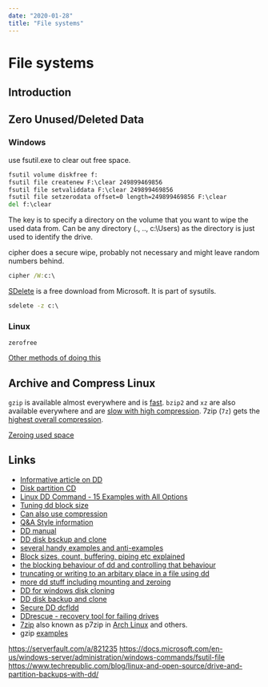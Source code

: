 ```yaml
---
date: "2020-01-28"
title: "File systems"
---
```

<!-- 2020-01-27-Simplest-possible-Linux-boot -->

<!-- markdownlint-disable MD025 -->
# File systems
<!-- markdownlint-enable MD025 -->

## Introduction

## Zero Unused/Deleted Data

### Windows

use fsutil.exe to clear out free space.

```cmd
fsutil volume diskfree f:
fsutil file createnew F:\clear 249899469856
fsutil file setvaliddata F:\clear 249899469856
fsutil file setzerodata offset=0 length=249899469856 F:\clear
del f:\clear
```

The key is to specify a directory on the volume that you want to wipe the used data from.  Can be any directory (., .., c:\Users) as the directory is just used to identify the drive.

cipher does a secure wipe, probably not necessary and might leave random numbers behind.

```cmd
cipher /W:c:\
```

[SDelete](https://docs.microsoft.com/en-us/sysinternals/downloads/sdelete) is a free download from Microsoft.  It is part of sysutils.

```cmd
sdelete -z c:\
```

### Linux

`zerofree`

[Other methods of doing this](https://unix.stackexchange.com/a/251804)

## Archive and Compress Linux

`gzip` is available almost everywhere and is [fast](https://tukaani.org/lzma/benchmarks.html). `bzip2` and `xz` are also available everywhere and are [slow with high compression](https://www.rootusers.com/gzip-vs-bzip2-vs-xz-performance-comparison/). 7zip (`7z`) gets the [highest overall compression](https://superuser.com/a/205984).

[Zeroing used space](https://www.techrepublic.com/blog/linux-and-open-source/drive-and-partition-backups-with-dd/)

## Links

* [Informative article on DD](https://www.linuxjournal.com/article/1320)
* [Disk partition CD](https://www.geeksforgeeks.org/dd-command-linux/)
* [Linux DD Command - 15 Examples with All Options](https://linoxide.com/linux-command/linux-dd-command-create-1gb-file/)
* [Tuning dd block size](http://blog.tdg5.com/tuning-dd-block-size/)
* [Can also use compression](https://www.techrepublic.com/blog/linux-and-open-source/drive-and-partition-backups-with-dd/)
* [Q&A Style information](https://www.howtoforge.com/linux-dd-command/)
* [DD manual](https://www.gnu.org/software/coreutils/manual/html_node/dd-invocation.html#dd-invocation)
* [DD disk bsckup and clone](https://www.linux.com/tutorials/full-metal-backup-using-dd-command/)
* [several handy examples and anti-examples](http://wiki.christophchamp.com/index.php?title=Dd_(command))
* [Block sizes, count, buffering, piping etc explained](https://unix.stackexchange.com/a/192114)
* [the blocking behaviour of dd and controlling that behaviour](https://unix.stackexchange.com/a/192092)
* [truncating or writing to an arbitary place in a file using dd](https://unix.stackexchange.com/a/12538)
* [more dd stuff including mounting and zeroing](https://www.linuxquestions.org/questions/linux-newbie-8/learn-the-dd-command-362506/)
* [DD for windows disk cloning](https://askubuntu.com/a/800275)
* [DD disk backup and clone](https://www.howtoforge.com/tutorial/linux-dd-command-clone-disk-practical-example/)
* [Secure DD dcfldd](http://dcfldd.sourceforge.net/)
* [DDrescue - recovery tool for failing drives](https://www.gnu.org/software/ddrescue/manual/ddrescue_manual.html)
* [7zip](https://www.7-zip.org/) also known as p7zip in [Arch Linux](https://wiki.archlinux.org/index.php/p7zip) and others.
* gzip [examples](https://www.rootusers.com/11-simple-gzip-examples/)

<!-- markdownlint-disable MD034 -->
https://serverfault.com/a/821235
https://docs.microsoft.com/en-us/windows-server/administration/windows-commands/fsutil-file
https://www.techrepublic.com/blog/linux-and-open-source/drive-and-partition-backups-with-dd/
<!-- markdownlint-enable MD034 -->
